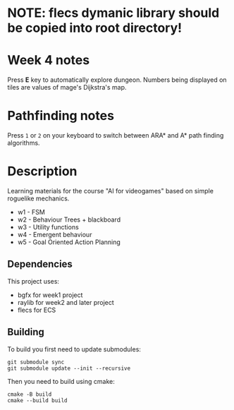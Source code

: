 # NOTE: flecs dymanic library should be copied into root directory!

# Week 4 notes
Press **E** key to automatically explore dungeon. Numbers being displayed on tiles are values of mage's Dijkstra's map.

# Pathfinding notes
Press `1` or `2` on your keyboard to switch between ARA* and A* path finding algorithms.

# Description
Learning materials for the course "AI for videogames" based on simple roguelike mechanics.
* w1 - FSM
* w2 - Behaviour Trees + blackboard
* w3 - Utility functions
* w4 - Emergent behaviour
* w5 - Goal Oriented Action Planning

## Dependencies
This project uses:
* bgfx for week1 project
* raylib for week2 and later project
* flecs for ECS

## Building

To build you first need to update submodules:
```
git submodule sync
git submodule update --init --recursive
```

Then you need to build using cmake:
```
cmake -B build
cmake --build build
```
